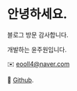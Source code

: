 # 안녕하세요.

블로그 방문 감사합니다.<br>

개발하는 윤주원입니다.<br>

✉️  eooll4@naver.com

🚀 [Github](https://github.com/Juwon-Yun).
